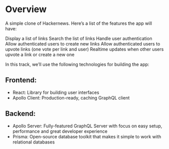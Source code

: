 # Overview

A simple clone of Hackernews. Here’s a list of the features the app will have:

Display a list of links
Search the list of links
Handle user authentication
Allow authenticated users to create new links
Allow authenticated users to upvote links (one vote per link and user)
Realtime updates when other users upvote a link or create a new one

In this track, we’ll use the following technologies for building the app:

## Frontend:

- React: Library for building user interfaces
- Apollo Client: Production-ready, caching GraphQL client

## Backend:

- Apollo Server: Fully-featured GraphQL Server with focus on easy setup, performance and great developer experience
- Prisma: Open-source database toolkit that makes it simple to work with relational databases
